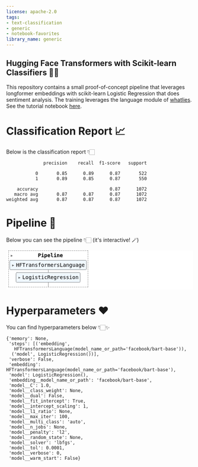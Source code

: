 ```yaml
---
license: apache-2.0
tags:
- text-classification
- generic
- notebook-favorites
library_name: generic
---
```

## Hugging Face Transformers with Scikit-learn Classifiers 🤩🌟

This repository contains a small proof-of-concept pipeline that leverages longformer embeddings with scikit-learn Logistic Regression that does sentiment analysis. 
The training leverages the language module of [whatlies](https://github.com/koaning/whatlies).
See the tutorial notebook [here](https://www.kaggle.com/code/unofficialmerve/scikit-learn-with-transformers/notebook).

# Classification Report 📈
Below is the classification report 👇🏻
```
              precision    recall  f1-score   support

           0       0.85      0.89      0.87       522
           1       0.89      0.85      0.87       550

    accuracy                           0.87      1072
   macro avg       0.87      0.87      0.87      1072
weighted avg       0.87      0.87      0.87      1072
```
# Pipeline 🌟
Below you can see the pipeline 👇🏻 (it's interactive! 🪄)
<style>#sk-40148507-8fa3-419e-8462-0cd31028ba20 {color: black;background-color: white;}#sk-40148507-8fa3-419e-8462-0cd31028ba20 pre{padding: 0;}#sk-40148507-8fa3-419e-8462-0cd31028ba20 div.sk-toggleable {background-color: white;}#sk-40148507-8fa3-419e-8462-0cd31028ba20 label.sk-toggleable__label {cursor: pointer;display: block;width: 100%;margin-bottom: 0;padding: 0.3em;box-sizing: border-box;text-align: center;}#sk-40148507-8fa3-419e-8462-0cd31028ba20 label.sk-toggleable__label-arrow:before {content: "▸";float: left;margin-right: 0.25em;color: #696969;}#sk-40148507-8fa3-419e-8462-0cd31028ba20 label.sk-toggleable__label-arrow:hover:before {color: black;}#sk-40148507-8fa3-419e-8462-0cd31028ba20 div.sk-estimator:hover label.sk-toggleable__label-arrow:before {color: black;}#sk-40148507-8fa3-419e-8462-0cd31028ba20 div.sk-toggleable__content {max-height: 0;max-width: 0;overflow: hidden;text-align: left;background-color: #f0f8ff;}#sk-40148507-8fa3-419e-8462-0cd31028ba20 div.sk-toggleable__content pre {margin: 0.2em;color: black;border-radius: 0.25em;background-color: #f0f8ff;}#sk-40148507-8fa3-419e-8462-0cd31028ba20 input.sk-toggleable__control:checked~div.sk-toggleable__content {max-height: 200px;max-width: 100%;overflow: auto;}#sk-40148507-8fa3-419e-8462-0cd31028ba20 input.sk-toggleable__control:checked~label.sk-toggleable__label-arrow:before {content: "▾";}#sk-40148507-8fa3-419e-8462-0cd31028ba20 div.sk-estimator input.sk-toggleable__control:checked~label.sk-toggleable__label {background-color: #d4ebff;}#sk-40148507-8fa3-419e-8462-0cd31028ba20 div.sk-label input.sk-toggleable__control:checked~label.sk-toggleable__label {background-color: #d4ebff;}#sk-40148507-8fa3-419e-8462-0cd31028ba20 input.sk-hidden--visually {border: 0;clip: rect(1px 1px 1px 1px);clip: rect(1px, 1px, 1px, 1px);height: 1px;margin: -1px;overflow: hidden;padding: 0;position: absolute;width: 1px;}#sk-40148507-8fa3-419e-8462-0cd31028ba20 div.sk-estimator {font-family: monospace;background-color: #f0f8ff;border: 1px dotted black;border-radius: 0.25em;box-sizing: border-box;margin-bottom: 0.5em;}#sk-40148507-8fa3-419e-8462-0cd31028ba20 div.sk-estimator:hover {background-color: #d4ebff;}#sk-40148507-8fa3-419e-8462-0cd31028ba20 div.sk-parallel-item::after {content: "";width: 100%;border-bottom: 1px solid gray;flex-grow: 1;}#sk-40148507-8fa3-419e-8462-0cd31028ba20 div.sk-label:hover label.sk-toggleable__label {background-color: #d4ebff;}#sk-40148507-8fa3-419e-8462-0cd31028ba20 div.sk-serial::before {content: "";position: absolute;border-left: 1px solid gray;box-sizing: border-box;top: 2em;bottom: 0;left: 50%;}#sk-40148507-8fa3-419e-8462-0cd31028ba20 div.sk-serial {display: flex;flex-direction: column;align-items: center;background-color: white;padding-right: 0.2em;padding-left: 0.2em;}#sk-40148507-8fa3-419e-8462-0cd31028ba20 div.sk-item {z-index: 1;}#sk-40148507-8fa3-419e-8462-0cd31028ba20 div.sk-parallel {display: flex;align-items: stretch;justify-content: center;background-color: white;}#sk-40148507-8fa3-419e-8462-0cd31028ba20 div.sk-parallel::before {content: "";position: absolute;border-left: 1px solid gray;box-sizing: border-box;top: 2em;bottom: 0;left: 50%;}#sk-40148507-8fa3-419e-8462-0cd31028ba20 div.sk-parallel-item {display: flex;flex-direction: column;position: relative;background-color: white;}#sk-40148507-8fa3-419e-8462-0cd31028ba20 div.sk-parallel-item:first-child::after {align-self: flex-end;width: 50%;}#sk-40148507-8fa3-419e-8462-0cd31028ba20 div.sk-parallel-item:last-child::after {align-self: flex-start;width: 50%;}#sk-40148507-8fa3-419e-8462-0cd31028ba20 div.sk-parallel-item:only-child::after {width: 0;}#sk-40148507-8fa3-419e-8462-0cd31028ba20 div.sk-dashed-wrapped {border: 1px dashed gray;margin: 0 0.4em 0.5em 0.4em;box-sizing: border-box;padding-bottom: 0.4em;background-color: white;position: relative;}#sk-40148507-8fa3-419e-8462-0cd31028ba20 div.sk-label label {font-family: monospace;font-weight: bold;background-color: white;display: inline-block;line-height: 1.2em;}#sk-40148507-8fa3-419e-8462-0cd31028ba20 div.sk-label-container {position: relative;z-index: 2;text-align: center;}#sk-40148507-8fa3-419e-8462-0cd31028ba20 div.sk-container {/* jupyter\'s `normalize.less` sets `[hidden] { display: none; }` but bootstrap.min.css set `[hidden] { display: none !important; }` so we also need the `!important` here to be able to override the default hidden behavior on the sphinx rendered scikit-learn.org. See: https://github.com/scikit-learn/scikit-learn/issues/21755 */display: inline-block !important;position: relative;}#sk-40148507-8fa3-419e-8462-0cd31028ba20 div.sk-text-repr-fallback {display: none;}</style><div id="sk-40148507-8fa3-419e-8462-0cd31028ba20" class="sk-top-container"><div class="sk-text-repr-fallback"><pre>Pipeline(steps=[(&#x27;embedding&#x27;,\n                 HFTransformersLanguage(model_name_or_path=&#x27;facebook/bart-base&#x27;)),\n                (&#x27;model&#x27;, LogisticRegression())])</pre><b>Please rerun this cell to show the HTML repr or trust the notebook.</b></div><div class="sk-container" hidden><div class="sk-item sk-dashed-wrapped"><div class="sk-label-container"><div class="sk-label sk-toggleable"><input class="sk-toggleable__control sk-hidden--visually" id="9042928c-84ce-45ec-a5c0-181ce820f2c7" type="checkbox" ><label for="9042928c-84ce-45ec-a5c0-181ce820f2c7" class="sk-toggleable__label sk-toggleable__label-arrow">Pipeline</label><div class="sk-toggleable__content"><pre>Pipeline(steps=[(&#x27;embedding&#x27;,\n                 HFTransformersLanguage(model_name_or_path=&#x27;facebook/bart-base&#x27;)),\n                (&#x27;model&#x27;, LogisticRegression())])</pre></div></div></div><div class="sk-serial"><div class="sk-item"><div class="sk-estimator sk-toggleable"><input class="sk-toggleable__control sk-hidden--visually" id="55bb4869-7378-430d-a174-0c343e24018c" type="checkbox" ><label for="55bb4869-7378-430d-a174-0c343e24018c" class="sk-toggleable__label sk-toggleable__label-arrow">HFTransformersLanguage</label><div class="sk-toggleable__content"><pre>HFTransformersLanguage(model_name_or_path=&#x27;facebook/bart-base&#x27;)</pre></div></div></div><div class="sk-item"><div class="sk-estimator sk-toggleable"><input class="sk-toggleable__control sk-hidden--visually" id="c6377f91-830e-4547-9bf8-9d4f0aa2fb8c" type="checkbox" ><label for="c6377f91-830e-4547-9bf8-9d4f0aa2fb8c" class="sk-toggleable__label sk-toggleable__label-arrow">LogisticRegression</label><div class="sk-toggleable__content"><pre>LogisticRegression()</pre></div></div></div></div></div></div></div>

# Hyperparameters ❤️
You can find hyperparameters below 👇🏻✨
```
{'memory': None,
 'steps': [('embedding',
   HFTransformersLanguage(model_name_or_path='facebook/bart-base')),
  ('model', LogisticRegression())],
 'verbose': False,
 'embedding': HFTransformersLanguage(model_name_or_path='facebook/bart-base'),
 'model': LogisticRegression(),
 'embedding__model_name_or_path': 'facebook/bart-base',
 'model__C': 1.0,
 'model__class_weight': None,
 'model__dual': False,
 'model__fit_intercept': True,
 'model__intercept_scaling': 1,
 'model__l1_ratio': None,
 'model__max_iter': 100,
 'model__multi_class': 'auto',
 'model__n_jobs': None,
 'model__penalty': 'l2',
 'model__random_state': None,
 'model__solver': 'lbfgs',
 'model__tol': 0.0001,
 'model__verbose': 0,
 'model__warm_start': False}
 ```